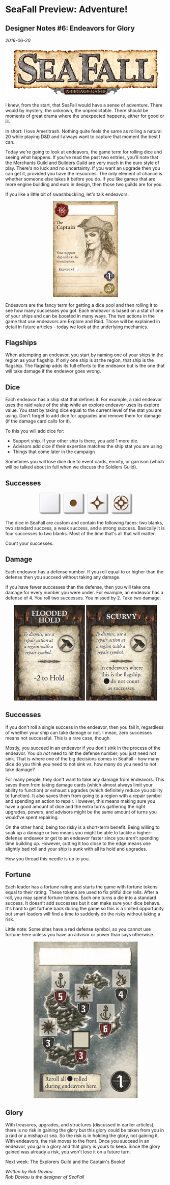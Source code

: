 # SeaFall Preview: Adventure!
## Designer Notes \#6: Endeavors for Glory
*2016-06-20*

<p align="center"><img src="images/logo.png" alt="logo"/></p>

I knew, from the start, that SeaFall would have a sense of adventure. There would by mystery, the unknown, the unpredictable. There should be moments of great drama where the unexpected happens, either for good or ill.

In short: I love Ameritrash. Nothing quite feels the same as rolling a natural 20 while playing D&D and I always want to capture that moment the best I can.

Today we're going to look at endeavors, the game term for rolling dice and seeing what happens. If you've read the past two entries, you'll note that the Merchants Guild and Builders Guild are very much in the euro style of play. There's no luck and no uncertainty. If you want an upgrade then you can get it, provided you have the resources. The only element of chance is whether someone else takes it before you do. If you like games that are more engine building and euro in design, then those two guilds are for you.

If you like a little bit of swashbuckling, let's talk endeavors.

<p align="center"><img src="images/advisor.png" alt="advisor" style="height: 300px;"/></p>

Endeavors are the fancy term for getting a dice pool and then rolling it to see how many successes you got. Each endeavor is based on a stat of one of your ships and can be boosted in many ways. The two actions in the game that use endeavors are Explore and Raid. Those will be explained in detail in future articles - today we look at the underlying mechanics.

## Flagships

When attempting an endeavor, you start by naming one of your ships in the region as your flagship. If only one ship is at the region, that ship is the flagship. The flagship adds its full efforts to the endeavor but is the one that will take damage if the endeavor goes wrong.

## Dice

Each endeavor has a ship stat that defines it. For example, a raid endeavor uses the raid value of the ship while an explore endeavor uses its explore value. You start by taking dice equal to the current level of the stat you are using. Don't forget to add dice for upgrades and remove them for damage (if the damage card calls for it).

To this you will add dice for:

* Support ship. If your other ship is there, you add 1 more die.
* Advisors add dice if their expertise matches the ship stat you are using
* Things that come later in the campaign

Sometimes you will lose dice due to event cards, enmity, or garrison (which will be talked about in full when we discuss the Soldiers Guild).

## Successes

<p align="center"><img src="images/SF01-Dice-Blank.jpg" alt="blank"/> <img src="images/SF01-Dice-Success-Weak.jpg" alt="weak"/> <img src="images/SF01-Dice-Success-Standard.jpg" alt="standard"/> <img src="images/SF01-Dice-Success-Strong.jpg" alt="strong"/></p>

The dice in SeaFall are custom and contain the following faces: two blanks, two standard success, a weak success, and a strong success. Basically it is four successes to two blanks. Most of the time that's all that will matter.

Count your successes.

## Damage

Each endeavor has a defense number. If you roll equal to or higher than the defense then you succeed without taking any damage.

If you have fewer successes than the defense, then you will take one damage for every number you were under. For example, an endeavor has a defense of 4. You roll two successes. You missed by 2. Take two damage.

<p align="center"><img src="images/damage_hold.jpg" alt="hold" style="height: 300px;"/> <img src="images/damage_scurvy.jpg" alt="scurvy" style="height: 300px;"/></p>

## Successes

If you don't roll a single success in the endeavor, then you fail it, regardless of whether your ship can take damage or not. I mean, zero successes means not successful. This is a rare case, though.

Mostly, you succeed in an endeavor if you don't sink in the process of the endeavor. You *do not* need to hit the defense number; you just need not sink. That is where one of the big decisions comes in SeaFall - how many dice do you think you need to not sink vs. how many do you need to not take damage?

For many people, they don't want to take any damage from endeavors. This saves them from taking damage cards (which almost always limit your ability to function) or exhaust upgrades (which definitely reduce you ability to function). It also saves them from going to a region with a repair symbol and spending an action to repair. However, this means making sure you have a good amount of dice and the extra turns gathering the right upgrades, powers, and advisors might be the same amount of turns you would've spent repairing.

On the other hand, being too risky is a short-term benefit. Being willing to soak up a damage or two means you might be able to tackle a higher-defense endeavor or get to an endeavor faster since you aren't spending time building up. However, cutting it too close to the edge means one slightly bad roll and your ship is sunk with all its hold and upgrades.

How you thread this needle is up to you.

## Fortune

Each leader has a fortune rating and starts the game with fortune tokens equal to their rating. These tokens are used to fix pitiful dice rolls. After a roll, you may spend fortune tokens. Each one turns a die into a standard success. It doesn't add successes but it can make sure your dice behave. It's hard to get fortune back during the game so this is a limited opportunity but smart leaders will find a time to suddenly do the risky without taking a risk.

Little note: Some sites have a red defense symbol, so you cannot use fortune here unless you have an advisor or power than says otherwise.

<p align="center"><img src="images/island_sitres.jpg" alt="island"/></p>

## Glory

With treasures, upgrades, and structures (discussed in earlier articles), there is no risk in gaining the glory but this glory could be taken from you in a raid or a mishap at sea. So the risk is in holding the glory, not gaining it. With endeavors, the risk moves to the front. Once you succeed in an endeavor, you gain a glory and that glory is yours to keep. Since the glory gained was already a risk, you won't lose it on a future turn.

Next week: The Explorers Guild and the Captain's Booke!

*Written by Rob Daviau*  
*Rob Daviau is the designer of SeaFall*
